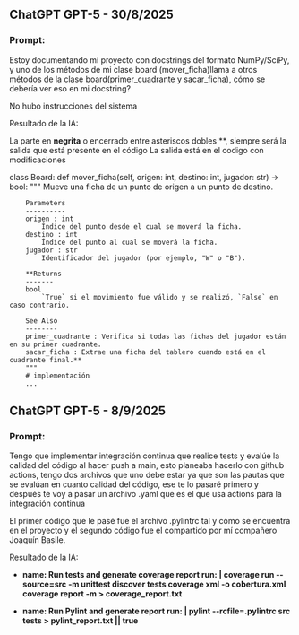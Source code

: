 ## ChatGPT GPT-5 - 30/8/2025

### Prompt: 
Estoy documentando mi proyecto con docstrings del formato NumPy/SciPy, y uno de los métodos de mi clase board (mover_ficha)llama a otros métodos de la clase board(primer_cuadrante y sacar_ficha), cómo se debería ver eso en mi docstring?

No hubo instrucciones del sistema

Resultado de la IA:

La parte en **negrita** o encerrado entre asteriscos dobles **, siempre será la salida que está presente en el código
La salida está en el codigo con modificaciones 

class Board:
    def mover_ficha(self, origen: int, destino: int, jugador: str) -> bool:
        """
        Mueve una ficha de un punto de origen a un punto de destino.

        Parameters
        ----------
        origen : int
            Índice del punto desde el cual se moverá la ficha.
        destino : int
            Índice del punto al cual se moverá la ficha.
        jugador : str
            Identificador del jugador (por ejemplo, "W" o "B").

        **Returns
        -------
        bool
            `True` si el movimiento fue válido y se realizó, `False` en caso contrario.

        See Also
        --------
        primer_cuadrante : Verifica si todas las fichas del jugador están en su primer cuadrante.
        sacar_ficha : Extrae una ficha del tablero cuando está en el cuadrante final.**
        """
        # implementación
        ...

## ChatGPT GPT-5 - 8/9/2025

### Prompt: 
Tengo que implementar integración continua que realice tests y evalúe la calidad del código al hacer push a main, esto planeaba hacerlo con github actions, tengo dos archivos que uno debe estar ya que son las pautas que se evalúan en cuanto calidad del código, ese te lo pasaré primero y después te voy a pasar un archivo .yaml que es el que usa actions para la integración continua

El primer código que le pasé fue el archivo .pylintrc tal y cómo se encuentra en el proyecto y el segundo código fue el compartido por mí compañero Joaquín Basile.

Resultado de la IA:

- **name: Run tests and generate coverage report
  run: |
    coverage run --source=src -m unittest discover tests
    coverage xml -o cobertura.xml
    coverage report -m > coverage_report.txt**

- **name: Run Pylint and generate report
  run: |
    pylint --rcfile=.pylintrc src tests > pylint_report.txt || true**
